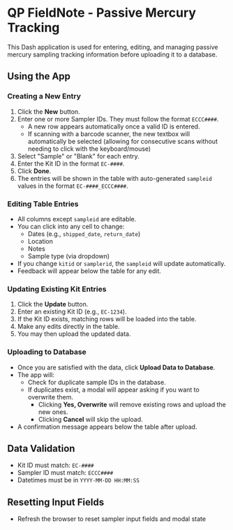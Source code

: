 # QP FieldNote - Passive Mercury Tracking

This Dash application is used for entering, editing, and managing passive mercury sampling tracking information before uploading it to a database.


## Using the App

### Creating a New Entry

1. Click the **New** button.
2. Enter one or more Sampler IDs. They must follow the format `ECCC####`.
   - A new row appears automatically once a valid ID is entered.
   - If scanning with a barcode scanner, the new textbox will automatically be selected (allowing for consecutive scans without needing to click with the keyboard/mouse)
3. Select "Sample" or "Blank" for each entry.
4. Enter the Kit ID in the format `EC-####`.
5. Click **Done**.
6. The entries will be shown in the table with auto-generated `sampleid` values in the format `EC-####_ECCC####`.

### Editing Table Entries

- All columns except `sampleid` are editable.
- You can click into any cell to change:
  - Dates (e.g., `shipped_date`, `return_date`)
  - Location
  - Notes
  - Sample type (via dropdown)
- If you change `kitid` or `samplerid`, the `sampleid` will update automatically.
- Feedback will appear below the table for any edit.

### Updating Existing Kit Entries

1. Click the **Update** button.
2. Enter an existing Kit ID (e.g., `EC-1234`).
3. If the Kit ID exists, matching rows will be loaded into the table.
4. Make any edits directly in the table.
5. You may then upload the updated data.

### Uploading to Database

- Once you are satisfied with the data, click **Upload Data to Database**.
- The app will:
  - Check for duplicate sample IDs in the database.
  - If duplicates exist, a modal will appear asking if you want to overwrite them.
    - Clicking **Yes, Overwrite** will remove existing rows and upload the new ones.
    - Clicking **Cancel** will skip the upload.
- A confirmation message appears below the table after upload.

## Data Validation

- Kit ID must match: `EC-####`
- Sampler ID must match: `ECCC####`
- Datetimes must be in `YYYY-MM-DD HH:MM:SS`

## Resetting Input Fields

- Refresh the browser to reset sampler input fields and modal state
